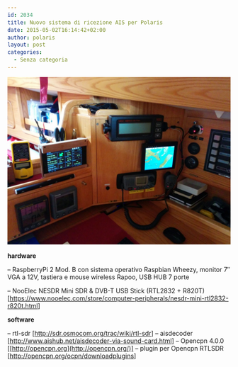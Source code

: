 ```yaml
---
id: 2034
title: Nuovo sistema di ricezione AIS per Polaris
date: 2015-05-02T16:14:42+02:00
author: polaris
layout: post
categories:
  - Senza categoria
---
```

![ais](/foto/ais.jpg)

**hardware**

&#8211; RaspberryPi 2 Mod. B con sistema operativo Raspbian Wheezy, monitor 7&#8243; VGA a 12V, tastiera e mouse wireless Rapoo, USB HUB 7 porte

&#8211; NooElec NESDR Mini SDR & DVB-T USB Stick (RTL2832 + R820T) [<https://www.nooelec.com/store/computer-peripherals/nesdr-mini-rtl2832-r820t.html>]


**software**

&#8211; rtl-sdr [<http://sdr.osmocom.org/trac/wiki/rtl-sdr>]
&#8211; aisdecoder [<http://www.aishub.net/aisdecoder-via-sound-card.html>]
&#8211; Opencpn 4.0.0 [[http://opencpn.org](http://opencpn.org/)]
&#8211; plugin per Opencpn RTLSDR [<http://opencpn.org/ocpn/downloadplugins>]
